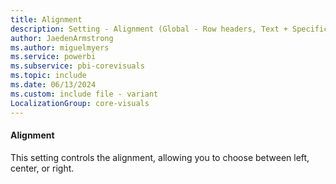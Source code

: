 ```yaml
---
title: Alignment
description: Setting - Alignment (Global - Row headers, Text + Specific column, Values)
author: JaedenArmstrong
ms.author: miguelmyers
ms.service: powerbi
ms.subservice: pbi-corevisuals
ms.topic: include
ms.date: 06/13/2024
ms.custom: include file - variant
LocalizationGroup: core-visuals
---
```

#### Alignment

This setting controls the alignment, allowing you to choose between left, center, or right.

